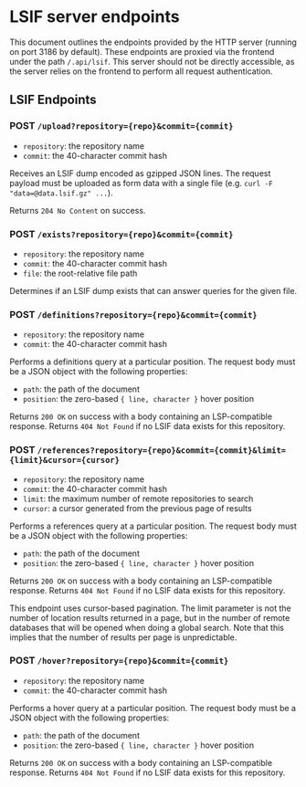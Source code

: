 # LSIF server endpoints

This document outlines the endpoints provided by the HTTP server (running on port 3186 by default). These endpoints are proxied via the frontend under the path `/.api/lsif`. This server should not be directly accessible, as the server relies on the frontend to perform all request authentication.

## LSIF Endpoints

### POST `/upload?repository={repo}&commit={commit}`

- `repository`: the repository name
- `commit`: the 40-character commit hash

Receives an LSIF dump encoded as gzipped JSON lines. The request payload must be uploaded as form data with a single file (e.g. `curl -F "data=@data.lsif.gz" ...`).

Returns `204 No Content` on success.

### POST `/exists?repository={repo}&commit={commit}`

- `repository`: the repository name
- `commit`: the 40-character commit hash
- `file`: the root-relative file path

Determines if an LSIF dump exists that can answer queries for the given file.

### POST `/definitions?repository={repo}&commit={commit}`

- `repository`: the repository name
- `commit`: the 40-character commit hash

Performs a definitions query at a particular position. The request body must be a JSON object with the following properties:

- `path`: the path of the document
- `position`: the zero-based `{ line, character }` hover position

Returns `200 OK` on success with a body containing an LSP-compatible response. Returns `404 Not Found` if no LSIF data exists for this repository.

### POST `/references?repository={repo}&commit={commit}&limit={limit}&cursor={cursor}`

- `repository`: the repository name
- `commit`: the 40-character commit hash
- `limit`: the maximum number of remote repositories to search
- `cursor`: a cursor generated from the previous page of results

Performs a references query at a particular position. The request body must be a JSON object with the following properties:

- `path`: the path of the document
- `position`: the zero-based `{ line, character }` hover position

Returns `200 OK` on success with a body containing an LSP-compatible response. Returns `404 Not Found` if no LSIF data exists for this repository.

This endpoint uses cursor-based pagination. The limit parameter is not the number of location results returned in a page, but in the number of remote databases that will be opened when doing a global search. Note that this implies that the number of results per page is unpredictable.

### POST `/hover?repository={repo}&commit={commit}`

- `repository`: the repository name
- `commit`: the 40-character commit hash

Performs a hover query at a particular position. The request body must be a JSON object with the following properties:

- `path`: the path of the document
- `position`: the zero-based `{ line, character }` hover position

Returns `200 OK` on success with a body containing an LSP-compatible response. Returns `404 Not Found` if no LSIF data exists for this repository.
